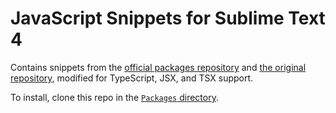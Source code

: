 # JavaScript Snippets for Sublime Text 4

Contains snippets from the [official packages repository](https://github.com/sublimehq/Packages) and [the original repository](https://github.com/zenorocha/sublime-javascript-snippets), modified for TypeScript, JSX, and TSX support.

To install, clone this repo in the [`Packages` directory](https://www.sublimetext.com/docs/packages.html).
